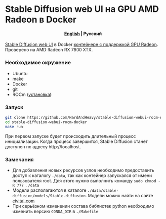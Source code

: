 # Stable Diffusion web UI на GPU AMD Radeon в Docker

<h4 align="center">
    <p>
        <a href="https://github.com/HardAndHeavy/stable-diffusion-webui-rocm-docker">English</a> |
        <b>Русский</b>
    </p>
</h4>

[Stable Diffusion web UI](https://github.com/AUTOMATIC1111/stable-diffusion-webui) в Docker [контейнере с поддержкой GPU Radeon](https://hub.docker.com/repository/docker/hardandheavy/stable-diffusion-webui-rocm/general). Проверено на AMD Radeon RX 7900 XTX.

### Необходимое окружение
- Ubuntu
- make
- Docker
- git
- ROCm ([установка](https://github.com/HardAndHeavy/transformers-rocm-docker?tab=readme-ov-file#install-rocm))

### Запуск
```bash
git clone https://github.com/HardAndHeavy/stable-diffusion-webui-rocm-docker
cd stable-diffusion-webui-rocm-docker
make run
```

При первом запуске будет происходить длительный процесс инициализации. Когда процесс завершится, Stable Diffusion станет доступен по адресу http://localhost.

### Замечания
- Для добавления новых ресурсов узлов необходимо предоставить доступ к каталогу `./data`, так как контейнер запускался от имени пользователя root. Для этого нужно выполнить команду `sudo chmod -R 777 ./data`
- Модели располагаются в каталоге `./data/stable-diffusion/models/Stable-diffusion`. Модели можно найти на сайте [civitai.com](https://civitai.com/)
- При серьёзном изменении состава библиотек python необходимо изменить версию `CONDA_DIR` в `./Makefile`
